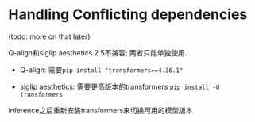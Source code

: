 # Handling Conflicting dependencies

(todo: more on that later)

Q-align和siglip aesthetics 2.5不兼容; 两者只能单独使用.

- Q-align: 需要`pip install "transformers==4.36.1"`

- siglip aesthetics: 需要更高版本的transformers `pip install -U transformers`

inference之后重新安装transformers来切换可用的模型版本